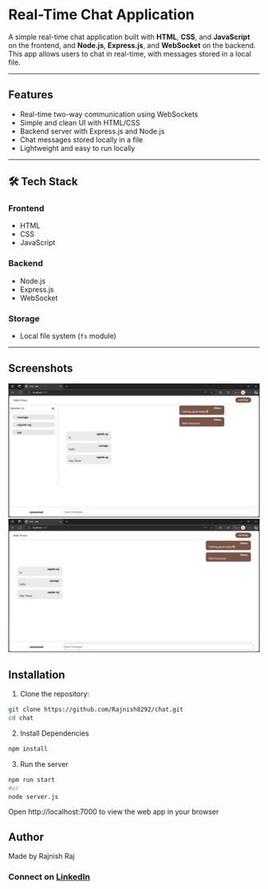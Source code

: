#  Real-Time Chat Application

A simple real-time chat application built with **HTML**, **CSS**, and **JavaScript** on the frontend, and **Node.js**, **Express.js**, and **WebSocket** on the backend. This app allows users to chat in real-time, with messages stored in a local file.

---

##  Features

- Real-time two-way communication using WebSockets
- Simple and clean UI with HTML/CSS
- Backend server with Express.js and Node.js
- Chat messages stored locally in a file
- Lightweight and easy to run locally

---

## 🛠 Tech Stack

### Frontend
- HTML
- CSS
- JavaScript

### Backend
- Node.js
- Express.js
- WebSocket 

### Storage
- Local file system (`fs` module)

---

## Screenshots
![Real-time chat application Screenshot](./public/screenshot1.png)
![Real-time chat application Screenshot](./public/screenshot2.png)



##  Installation

1. Clone the repository:

```bash
git clone https://github.com/Rajnish8292/chat.git
cd chat

```


2. Install Dependencies
```bash
npm install
```

3. Run the server
 ```bash
npm run start
#or
node server.js
```

Open http://localhost:7000 to view the web app in your browser


## Author
Made by Rajnish Raj
### Connect on [LinkedIn](https://www.linkedin.com/in/rajnish-raj-9139602a4/)
